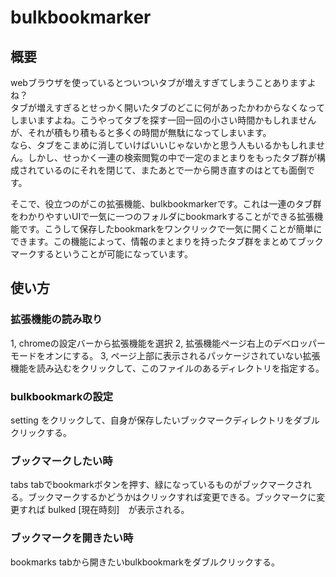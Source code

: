 # bulkbookmarker
## 概要  
webブラウザを使っているとついついタブが増えすぎてしまうことありますよね？  
タブが増えすぎるとせっかく開いたタブのどこに何があったかわからなくなってしまいますよね。こうやってタブを探す一回一回の小さい時間かもしれませんが、それが積もり積もると多くの時間が無駄になってしまいます。  
なら、タブをこまめに消していけばいいじゃないかと思う人もいるかもしれません。しかし、せっかく一連の検索閲覧の中で一定のまとまりをもったタブ群が構成されているのにそれを閉じて、またあとで一から開き直すのはとても面倒です。  
  
そこで、役立つのがこの拡張機能、bulkbookmarkerです。これは一連のタブ群をわかりやすいUIで一気に一つのフォルダにbookmarkすることができる拡張機能です。こうして保存したbookmarkをワンクリックで一気に開くことが簡単にできます。この機能によって、情報のまとまりを持ったタブ群をまとめてブックマークするということが可能になっています。    
  

## 使い方
### 拡張機能の読み取り
1, chromeの設定バーから拡張機能を選択
2, 拡張機能ページ右上のデベロッパーモードをオンにする。
3, ページ上部に表示されるパッケージされていない拡張機能を読み込むをクリックして、このファイルのあるディレクトリを指定する。

### bulkbookmarkの設定
setting をクリックして、自身が保存したいブックマークディレクトリをダブルクリックする。

### ブックマークしたい時
tabs tabでbookmarkボタンを押す、緑になっているものがブックマークされる。ブックマークするかどうかはクリックすれば変更できる。ブックマークに変更すれば bulked [現在時刻]　が表示される。

### ブックマークを開きたい時
bookmarks tabから開きたいbulkbookmarkをダブルクリックする。

